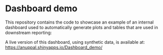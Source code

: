# Dashboard demo

This repository contains the code to showcase an example of an internal dashboard used to automatically generate plots and tables that are used in downstream reporting:

A live version of this dashboard, using synthetic data, is available at:
https://anuppal.shinyapps.io/Dashboard_demo/